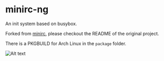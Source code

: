 # minirc-ng

An init system based on busybox.

Forked from [minirc](https://github.com/hut/minirc), please checkout the README of the original project.

There is a PKGBUILD for Arch Linux in the `package` folder.

![Alt text](https://isaricblob.blob.core.windows.net/github/minirc2.png)

